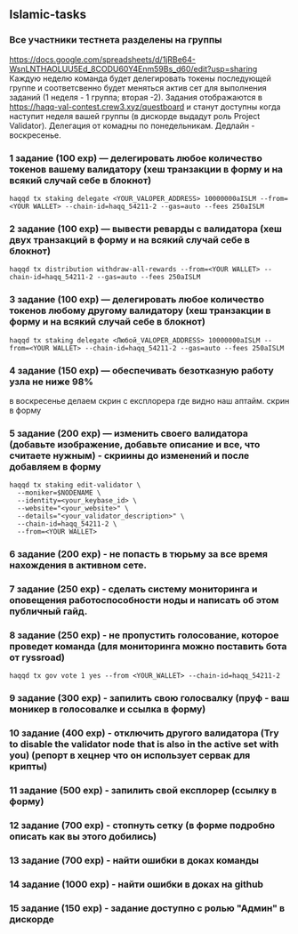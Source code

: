 ## Islamic-tasks
### Все участники тестнета разделены на группы

https://docs.google.com/spreadsheets/d/1jRBe64-WsnLNTHAOLUU5Ed_8CODU60Y4Enm59Bs_d60/edit?usp=sharing
Каждую неделю команда будет делегировать токены последующей группе и соответсвенно будет меняться актив сет для выполнения заданий (1 неделя - 1 группа; вторая -2).
Задания отображаются в https://haqq-val-contest.crew3.xyz/questboard и станут доступны когда наступит неделя вашей группы (в дискорде выдадут роль Project Validator). Делегация от комадны по понедельникам. Дедлайн - воскресенье.

### 1 задание (100 exp) — делегировать любое количество токенов вашему валидатору (хеш транзакции в форму и на всякий случай себе в блокнот)
```
haqqd tx staking delegate <YOUR_VALOPER_ADDRESS> 10000000aISLM --from=<YOUR WALLET> --chain-id=haqq_54211-2 --gas=auto --fees 250aISLM
```
### 2 задание (100 exp) — вывести реварды с валидатора (хеш двух транзакций в форму и на всякий случай себе в блокнот)
```
haqqd tx distribution withdraw-all-rewards --from=<YOUR WALLET> --chain-id=haqq_54211-2 --gas=auto --fees 250aISLM
```
### 3 задание (100 exp) — делегировать любое количество токенов любому другому валидатору (хеш транзакции в форму и на всякий случай себе в блокнот)
```
haqqd tx staking delegate <Любой_VALOPER_ADDRESS> 10000000aISLM --from=<YOUR WALLET> --chain-id=haqq_54211-2 --gas=auto --fees 250aISLM
```
### 4 задание (150 exp) — обеспечивать безотказную работу узла не ниже 98%
в воскресенье делаем скрин с експлорера где видно наш аптайм. скрин в форму

### 5 задание (200 exp) — изменить своего валидатора (добавьте изображение, добавьте описание и все, что считаете нужным) - скриины до изменений и после добавляем в форму

```
haqqd tx staking edit-validator \
  --moniker=$NODENAME \
  --identity=<your_keybase_id> \
  --website="<your_website>" \
  --details="<your_validator_description>" \
  --chain-id=haqq_54211-2 \
  --from=<YOUR WALLET>
```
### 6 задание (200 exp) - не попасть в тюрьму за все время нахождения в активном сете.

###   7 задание (250 exp) - сделать систему мониторинга и оповещения работоспособности ноды и написать об этом публичный гайд.

###   8 задание (250 exp) - не пропустить голосование, которое проведет команда (для мониторинга можно поставить бота от ryssroad)
```
haqqd tx gov vote 1 yes --from <YOUR_WALLET> --chain-id=haqq_54211-2
```
###   9 задание (300 exp) - запилить свою голосвалку (пруф - ваш моникер в голосовалке и ссылка в форму)

###   10 задание (400 exp) - отключить другого валидатора (Try to disable the validator node that is also in the active set with you) (репорт в хецнер что он использует сервак для крипты)

###   11 задание (500 exp) - запилить свой експлорер (ссылку в форму)

###   12 задание (700 exp) - стопнуть сетку (в форме подробно описать как вы этого добились)

###   13 задание (700 exp) - найти ошибки в доках команды

###   14 задание (1000 exp) - найти ошибки в доках на github

###   15 задание (150 exp) - задание доступно с ролью "Админ" в дискорде







